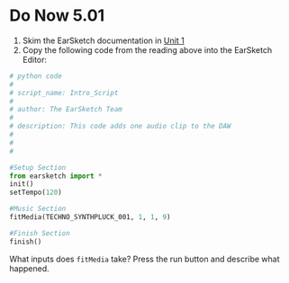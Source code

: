 # Do Now 5.01 

1. Skim the EarSketch documentation in [Unit 1](http://earsketch.gatech.edu/category/unit-1)
2. Copy the following code from the reading above into the EarSketch Editor: 

```python
# python code
#
# script_name: Intro_Script
#
# author: The EarSketch Team
#
# description: This code adds one audio clip to the DAW
#
#
#

#Setup Section
from earsketch import *
init()
setTempo(120)

#Music Section
fitMedia(TECHNO_SYNTHPLUCK_001, 1, 1, 9)

#Finish Section
finish()
```

What inputs does `fitMedia` take? Press the run button and describe what happened. 
